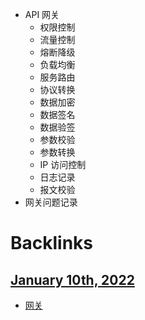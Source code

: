 - API 网关
    - 权限控制
    - 流量控制
    - 熔断降级
    - 负载均衡
    - 服务路由
    - 协议转换
    - 数据加密
    - 数据签名
    - 数据验签
    - 参数校验
    - 参数转换
    - IP 访问控制
    - 日志记录
    - 报文校验
- 网关问题记录

# Backlinks
## [January 10th, 2022](<January 10th, 2022.md>)
- [网关](<网关.md>)

